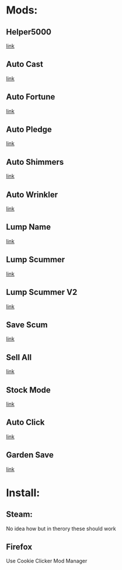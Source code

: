 # Mods:
## Helper5000
[link](https://jn8416.github.io/CookieClicker/helper5000/main.js)

## Auto Cast
[link](https://jn8416.github.io/CookieClicker/autocast/main.js)

## Auto Fortune
[link](https://jn8416.github.io/CookieClicker/autofortune/main.js)

## Auto Pledge
[link](https://jn8416.github.io/CookieClicker/autopledge/main.js)

## Auto Shimmers
[link](https://jn8416.github.io/CookieClicker/autoshimmers/main.js)

## Auto Wrinkler
[link](https://jn8416.github.io/CookieClicker/autowrinker/main.js)

## Lump Name
[link](https://jn8416.github.io/CookieClicker/lumpname/main.js)

## Lump Scummer
[link](https://jn8416.github.io/CookieClicker/lumpscummer/main.js)

## Lump Scummer V2
[link](https://jn8416.github.io/CookieClicker/lumpscummerv2/main.js)

## Save Scum
[link](https://jn8416.github.io/CookieClicker/savescum/main.js)

## Sell All
[link](https://jn8416.github.io/CookieClicker/sellall/main.js)

## Stock Mode
[link](https://jn8416.github.io/CookieClicker/stockmode/main.js)

## Auto Click
[link](https://jn8416.github.io/CookieClicker/autoclick/main.js)

## Garden Save
[link](https://jn8416.github.io/CookieClicker/gardensave/main.js)


# Install:
## Steam:
No idea how but in therory these should work
## Firefox
Use Cookie Clicker Mod Manager

